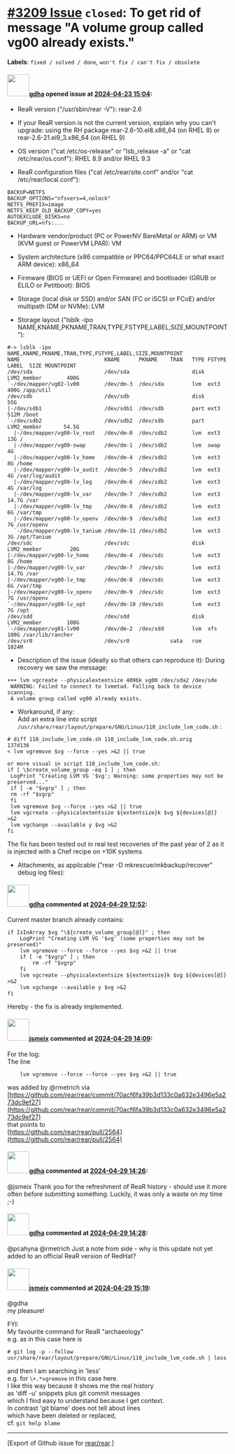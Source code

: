 [\#3209 Issue](https://github.com/rear/rear/issues/3209) `closed`: To get rid of message "A volume group called vg00 already exists."
=====================================================================================================================================

**Labels**: `fixed / solved / done`, `won't fix / can't fix / obsolete`

#### <img src="https://avatars.githubusercontent.com/u/888633?u=cdaeb31efcc0048d3619651aa18dd4b76e636b21&v=4" width="50">[gdha](https://github.com/gdha) opened issue at [2024-04-23 15:04](https://github.com/rear/rear/issues/3209):

<!-- Relax-and-Recover (ReaR) Issue Template
Fill in the following items when submitting a new issue.
Use GitHub Markdown, see "Basic writing and formatting syntax" on
https://docs.github.com/en/get-started/writing-on-github
Support is voluntary without guarantee/warranty/liability -->

-   ReaR version ("/usr/sbin/rear -V"): rear-2.6

-   If your ReaR version is not the current version, explain why you
    can't upgrade: using the RH package rear-2.6-10.el8.x86\_64 (on
    RHEL 8) or rear-2.6-21.el9\_3.x86\_64 (on RHEL 9)

-   OS version ("cat /etc/os-release" or "lsb\_release -a" or "cat
    /etc/rear/os.conf"): RHEL 8.9 and/or RHEL 9.3

-   ReaR configuration files ("cat /etc/rear/site.conf" and/or "cat
    /etc/rear/local.conf"):

<!-- -->

    BACKUP=NETFS
    BACKUP_OPTIONS="nfsvers=4,nolock"
    NETFS_PREFIX=image
    NETFS_KEEP_OLD_BACKUP_COPY=yes
    AUTOEXCLUDE_DISKS=no
    BACKUP_URL=nfs:...

-   Hardware vendor/product (PC or PowerNV BareMetal or ARM) or VM (KVM
    guest or PowerVM LPAR): VM

-   System architecture (x86 compatible or PPC64/PPC64LE or what exact
    ARM device): x86\_64

-   Firmware (BIOS or UEFI or Open Firmware) and bootloader (GRUB or
    ELILO or Petitboot): BIOS

-   Storage (local disk or SSD) and/or SAN (FC or iSCSI or FCoE) and/or
    multipath (DM or NVMe): LVM

-   Storage layout ("lsblk -ipo
    NAME,KNAME,PKNAME,TRAN,TYPE,FSTYPE,LABEL,SIZE,MOUNTPOINT"):

<!-- -->

    #-> lsblk -ipo NAME,KNAME,PKNAME,TRAN,TYPE,FSTYPE,LABEL,SIZE,MOUNTPOINT
    NAME                           KNAME      PKNAME    TRAN   TYPE FSTYPE      LABEL  SIZE MOUNTPOINT
    /dev/sda                       /dev/sda                    disk LVM2_member        400G
    `-/dev/mapper/vg02-lv00        /dev/dm-3  /dev/sda         lvm  ext3               400G /app/util
    /dev/sdb                       /dev/sdb                    disk                     55G
    |-/dev/sdb1                    /dev/sdb1  /dev/sdb         part ext3               512M /boot
    `-/dev/sdb2                    /dev/sdb2  /dev/sdb         part LVM2_member       54.5G
      |-/dev/mapper/vg00-lv_root   /dev/dm-0  /dev/sdb2        lvm  ext3                13G /
      |-/dev/mapper/vg00-swap      /dev/dm-1  /dev/sdb2        lvm  swap                 4G
      |-/dev/mapper/vg00-lv_home   /dev/dm-4  /dev/sdb2        lvm  ext3                 8G /home
      |-/dev/mapper/vg00-lv_audit  /dev/dm-5  /dev/sdb2        lvm  ext3                 4G /var/log/audit
      |-/dev/mapper/vg00-lv_log    /dev/dm-6  /dev/sdb2        lvm  ext3                 4G /var/log
      |-/dev/mapper/vg00-lv_var    /dev/dm-7  /dev/sdb2        lvm  ext3              14.7G /var
      |-/dev/mapper/vg00-lv_tmp    /dev/dm-8  /dev/sdb2        lvm  ext3                 6G /var/tmp
      |-/dev/mapper/vg00-lv_openv  /dev/dm-9  /dev/sdb2        lvm  ext3                 7G /usr/openv
      `-/dev/mapper/vg00-lv_tanium /dev/dm-11 /dev/sdb2        lvm  ext3                 3G /opt/Tanium
    /dev/sdc                       /dev/sdc                    disk LVM2_member         20G
    |-/dev/mapper/vg00-lv_home     /dev/dm-4  /dev/sdc         lvm  ext3                 8G /home
    |-/dev/mapper/vg00-lv_var      /dev/dm-7  /dev/sdc         lvm  ext3              14.7G /var
    |-/dev/mapper/vg00-lv_tmp      /dev/dm-8  /dev/sdc         lvm  ext3                 6G /var/tmp
    |-/dev/mapper/vg00-lv_openv    /dev/dm-9  /dev/sdc         lvm  ext3                 7G /usr/openv
    `-/dev/mapper/vg00-lv_opt      /dev/dm-10 /dev/sdc         lvm  ext3                 7G /opt
    /dev/sdd                       /dev/sdd                    disk LVM2_member        100G
    `-/dev/mapper/vg01-lv00        /dev/dm-2  /dev/sdd         lvm  xfs                100G /var/lib/rancher
    /dev/sr0                       /dev/sr0             sata   rom                    1024M

-   Description of the issue (ideally so that others can reproduce it):
    During recovery we saw the message:

<!-- -->

    +++ lvm vgcreate --physicalextentsize 4096k vg00 /dev/sda2 /dev/sde
     WARNING: Failed to connect to lvmetad. Falling back to device scanning.
     A volume group called vg00 already exists.

-   Workaround, if any:  
    Add an extra line into script
    `/usr/share/rear/layout/prepare/GNU/Linux/110_include_lvm_code.sh` :

<!-- -->

    # diff 110_include_lvm_code.sh 110_include_lvm_code.sh.orig
    137d136
    < lvm vgremove $vg --force --yes >&2 || true

    or more visual in script 110_include_lvm_code.sh:
    if [ \$create_volume_group -eq 1 ] ; then
     LogPrint "Creating LVM VG '$vg'; Warning: some properties may not be preserved..."
     if [ -e "$vgrp" ] ; then
     rm -rf "$vgrp"
     fi
     lvm vgremove $vg --force --yes >&2 || true
     lvm vgcreate --physicalextentsize ${extentsize}k $vg ${devices[@]} >&2
     lvm vgchange --available y $vg >&2
    fi

The fix has been tested out in real test recoveries of the past year of
2 as it is injected with a Chef recipe on +10K systems

-   Attachments, as applicable ("rear -D mkrescue/mkbackup/recover"
    debug log files):

#### <img src="https://avatars.githubusercontent.com/u/888633?u=cdaeb31efcc0048d3619651aa18dd4b76e636b21&v=4" width="50">[gdha](https://github.com/gdha) commented at [2024-04-29 12:52](https://github.com/rear/rear/issues/3209#issuecomment-2082647526):

Current master branch already contains:

    if IsInArray $vg "\${create_volume_group[@]}" ; then
        LogPrint "Creating LVM VG '$vg' (some properties may not be preserved)"
        lvm vgremove --force --force --yes $vg >&2 || true
        if [ -e "$vgrp" ] ; then
            rm -rf "$vgrp"
        fi
        lvm vgcreate --physicalextentsize ${extentsize}k $vg ${devices[@]} >&2
        lvm vgchange --available y $vg >&2
    fi

Hereby - the fix is already implemented.

#### <img src="https://avatars.githubusercontent.com/u/1788608?u=925fc54e2ce01551392622446ece427f51e2f0ce&v=4" width="50">[jsmeix](https://github.com/jsmeix) commented at [2024-04-29 14:09](https://github.com/rear/rear/issues/3209#issuecomment-2082859440):

For the log:  
The line

        lvm vgremove --force --force --yes $vg >&2 || true

was added by @rmetrich via  
[https://github.com/rear/rear/commit/70acf6fa39b3d133c0a632e3496e5a273dc9ef27](https://github.com/rear/rear/commit/70acf6fa39b3d133c0a632e3496e5a273dc9ef27)  
that points to  
[https://github.com/rear/rear/pull/2564](https://github.com/rear/rear/pull/2564)

#### <img src="https://avatars.githubusercontent.com/u/888633?u=cdaeb31efcc0048d3619651aa18dd4b76e636b21&v=4" width="50">[gdha](https://github.com/gdha) commented at [2024-04-29 14:26](https://github.com/rear/rear/issues/3209#issuecomment-2082897026):

@jsmeix Thank you for the refreshment of ReaR history - should use it
more often before submitting something. Luckily, it was only a waste on
my time ;-)

#### <img src="https://avatars.githubusercontent.com/u/888633?u=cdaeb31efcc0048d3619651aa18dd4b76e636b21&v=4" width="50">[gdha](https://github.com/gdha) commented at [2024-04-29 14:28](https://github.com/rear/rear/issues/3209#issuecomment-2082901907):

@pcahyna @rmetrich Just a note from side - why is this update not yet
added to an official ReaR version of RedHat?

#### <img src="https://avatars.githubusercontent.com/u/1788608?u=925fc54e2ce01551392622446ece427f51e2f0ce&v=4" width="50">[jsmeix](https://github.com/jsmeix) commented at [2024-04-29 15:19](https://github.com/rear/rear/issues/3209#issuecomment-2083020460):

@gdha  
my pleasure!

FYI:  
My favourite command for ReaR "archaeology"  
e.g. as in this case here is

    # git log -p --follow usr/share/rear/layout/prepare/GNU/Linux/110_include_lvm_code.sh | less

and then I am searching in 'less'  
e.g. for `\+.*vgremove` in this case here.  
I like this way because it shows me the real history  
as 'diff -u' snippets plus git commit messages  
which I find easy to understand because I get context.  
In contrast 'git blame' does not tell about lines  
which have been deleted or replaced,  
cf. `git help blame`

------------------------------------------------------------------------

\[Export of Github issue for
[rear/rear](https://github.com/rear/rear).\]
